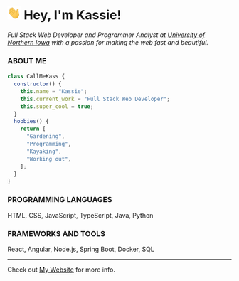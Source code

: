 <!-- @format -->
<h1>
<img src="assets/wave.gif" width="30px" height="30px"> 
Hey, I'm Kassie!
</h1>

_Full Stack Web Developer and Programmer Analyst at [University of Northern Iowa](https://www.uni.edu) with a passion for making the web fast and beautiful._

<h3>ABOUT ME</h3>

```javascript
class CallMeKass {
  constructor() {
    this.name = "Kassie";
    this.current_work = "Full Stack Web Developer";
    this.super_cool = true;
  }
  hobbies() {
    return [
      "Gardening",
      "Programming",
      "Kayaking",
      "Working out",
    ];
  }
}
```

<h3>PROGRAMMING LANGUAGES</h3>
HTML, CSS, JavaScript, TypeScript, Java, Python

<h3>FRAMEWORKS AND TOOLS</h3>
React, Angular, Node.js, Spring Boot, Docker, SQL

---

Check out [My Website](https://www.sprinkleweb.com) for more info.
